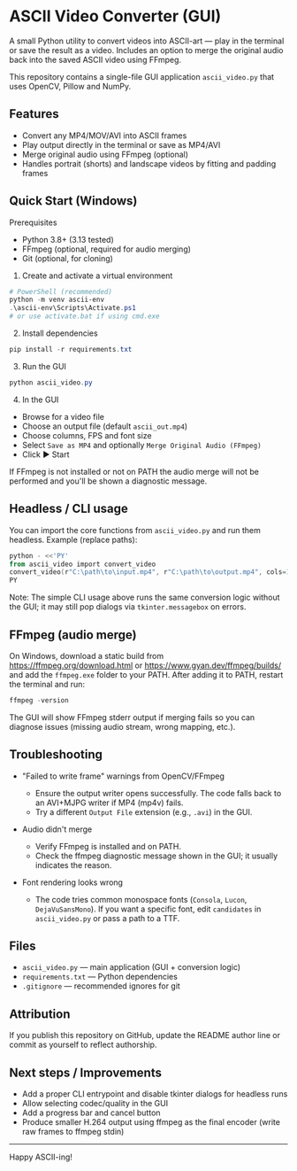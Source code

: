 # ASCII Video Converter (GUI)

A small Python utility to convert videos into ASCII-art — play in the terminal or save the result as a video. Includes an option to merge the original audio back into the saved ASCII video using FFmpeg.

This repository contains a single-file GUI application `ascii_video.py` that uses OpenCV, Pillow and NumPy.

## Features

- Convert any MP4/MOV/AVI into ASCII frames
- Play output directly in the terminal or save as MP4/AVI
- Merge original audio using FFmpeg (optional)
- Handles portrait (shorts) and landscape videos by fitting and padding frames

## Quick Start (Windows)

Prerequisites
- Python 3.8+ (3.13 tested)
- FFmpeg (optional, required for audio merging)
- Git (optional, for cloning)

1. Create and activate a virtual environment

```powershell
# PowerShell (recommended)
python -m venv ascii-env
.\ascii-env\Scripts\Activate.ps1
# or use activate.bat if using cmd.exe
```

2. Install dependencies

```powershell
pip install -r requirements.txt
```

3. Run the GUI

```powershell
python ascii_video.py
```

4. In the GUI
- Browse for a video file
- Choose an output file (default `ascii_out.mp4`)
- Choose columns, FPS and font size
- Select `Save as MP4` and optionally `Merge Original Audio (FFmpeg)`
- Click ▶ Start

If FFmpeg is not installed or not on PATH the audio merge will not be performed and you'll be shown a diagnostic message.

## Headless / CLI usage

You can import the core functions from `ascii_video.py` and run them headless. Example (replace paths):

```powershell
python - <<'PY'
from ascii_video import convert_video
convert_video(r"C:\path\to\input.mp4", r"C:\path\to\output.mp4", cols=120, fps=0, font_size=12, save_mode=True, merge_audio_opt=False)
PY
```

Note: The simple CLI usage above runs the same conversion logic without the GUI; it may still pop dialogs via `tkinter.messagebox` on errors.

## FFmpeg (audio merge)

On Windows, download a static build from https://ffmpeg.org/download.html or https://www.gyan.dev/ffmpeg/builds/ and add the `ffmpeg.exe` folder to your PATH. After adding it to PATH, restart the terminal and run:

```powershell
ffmpeg -version
```

The GUI will show FFmpeg stderr output if merging fails so you can diagnose issues (missing audio stream, wrong mapping, etc.).

## Troubleshooting

- "Failed to write frame" warnings from OpenCV/FFmpeg
  - Ensure the output writer opens successfully. The code falls back to an AVI+MJPG writer if MP4 (mp4v) fails.
  - Try a different `Output File` extension (e.g., `.avi`) in the GUI.

- Audio didn't merge
  - Verify FFmpeg is installed and on PATH.
  - Check the ffmpeg diagnostic message shown in the GUI; it usually indicates the reason.

- Font rendering looks wrong
  - The code tries common monospace fonts (`Consola`, `Lucon`, `DejaVuSansMono`). If you want a specific font, edit `candidates` in `ascii_video.py` or pass a path to a TTF.

## Files

- `ascii_video.py` — main application (GUI + conversion logic)
- `requirements.txt` — Python dependencies
- `.gitignore` — recommended ignores for git

## Attribution

If you publish this repository on GitHub, update the README author line or commit as yourself to reflect authorship.

## Next steps / Improvements

- Add a proper CLI entrypoint and disable tkinter dialogs for headless runs
- Allow selecting codec/quality in the GUI
- Add a progress bar and cancel button
- Produce smaller H.264 output using ffmpeg as the final encoder (write raw frames to ffmpeg stdin)

---

Happy ASCII-ing! 

